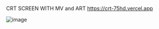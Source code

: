 CRT SCREEN WITH MV and ART
https://crt-75hd.vercel.app

![image](https://user-images.githubusercontent.com/93302780/208246505-fe1af047-9350-49bb-b93a-e61800ad4144.png)
